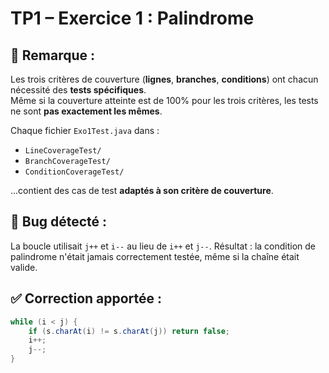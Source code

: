 # TP1 – Exercice 1 : Palindrome



## 📌 Remarque :
Les trois critères de couverture (**lignes**, **branches**, **conditions**) ont chacun nécessité des **tests spécifiques**.  
Même si la couverture atteinte est de 100% pour les trois critères, les tests ne sont **pas exactement les mêmes**.

Chaque fichier `Exo1Test.java` dans :
- `LineCoverageTest/`
- `BranchCoverageTest/`
- `ConditionCoverageTest/`

...contient des cas de test **adaptés à son critère de couverture**.

## 🐞 Bug détecté :
La boucle utilisait `j++` et `i--` au lieu de `i++` et `j--`. Résultat : la condition de palindrome n'était jamais correctement testée, même si la chaîne était valide.

## ✅ Correction apportée :
```java
while (i < j) {
    if (s.charAt(i) != s.charAt(j)) return false;
    i++;
    j--;
}

